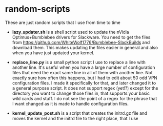 random-scripts
==============

These are just random scripts that I use from time to time

- **lazy_updater.sh** is a shell script used to update the nVidia Optimus+Bumblebee drivers for Slackware. You need to get the files from https://github.com/WhiteWolf1776/Bumblebee-SlackBuilds and download them. This makes updating the files easier in general and also when you have just updated your kernel.

- **replace_line.py** is a small python script I use to replace a line with another line. It's useful when you have a large number of configuration files that need the exact same line in all of them with another line. Not exactly sure how often this happens, but I had to edit about 50 odd VPN configuration files. I made it specifically for that, and later changed it to a general purpose script. It does not support regex (yet!?) except for the directory you want to change those files in, that supports your basic wild cards and stuff. I do not see the point of a regex for the phrase that I want changed as it is made to handle configuration files.

- **kernel_update_post.sh** is a script that creates the initrd.gz file and moves the kernel and the initrd file to the right place, that I use
